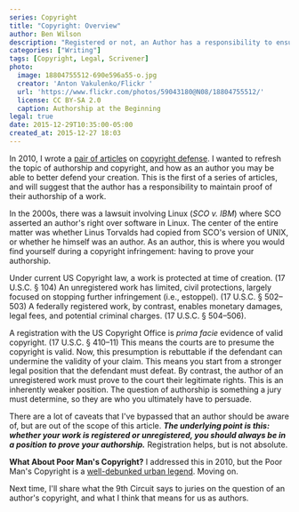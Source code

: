 ```yaml
---
series: Copyright
title: "Copyright: Overview"
author: Ben Wilson
description: "Registered or not, an Author has a responsibility to ensure they can prove their authorship of a work."
categories: ["Writing"]
tags: [Copyright, Legal, Scrivener]
photo:
  image: 18804755512-690e596a55-o.jpg
  creator: 'Anton Vakulenko/Flickr '
  url: 'https://www.flickr.com/photos/59043180@N08/18804755512/'
  license: CC BY-SA 2.0
  caption: Authorship at the Beginning
legal: true
date: 2015-12-29T10:35:00-05:00
created_at: 2015-12-27 18:03
---
```


In 2010, I wrote a [pair of articles](/posts/when-should-you-register-your-work/) on [copyright defense](/posts/how-i-protect-my-copyright/).
I wanted to refresh the topic of authorship and copyright, and how as an author you may be able to better defend your creation. This is the first of a series of articles, and will suggest that the author has a responsibility to maintain proof of their authorship of a work.

<!--more-->

In the 2000s, there was a lawsuit involving Linux (*SCO v. IBM*) where SCO asserted an author's right over software in Linux. The center of the entire matter was whether Linus Torvalds had copied from SCO's version of UNIX, or whether he himself was an author. As an author, this is where you would find yourself during a copyright infringement: having to prove your authorship.

Under current US Copyright law, a work is protected at time of creation. (17 U.S.C. § 104) An unregistered work has limited, civil protections, largely focused on stopping further infringement (i.e., estoppel). (17 U.S.C. § 502&ndash;503) A federally registered work, by contrast, enables monetary damages, legal fees, and potential criminal charges. (17 U.S.C. § 504&ndash;506).

A registration with the US Copyright Office is *prima facie* evidence of valid copyright. (17 U.S.C. § 410&ndash;11) This means the courts are to presume the copyright is valid. Now, this presumption is rebuttable if the defendant can undermine the validity of your claim. This means you start from a stronger legal position that the defendant must defeat. By contrast, the author of an unregistered work must prove to the court their legitimate rights. This is an inherently weaker position. The question of authorship is something a jury must determine, so they are who you ultimately have to persuade.

There are a lot of caveats that I've bypassed that an author should be aware of, but are out of the scope of this article. ***The underlying point is this: whether your work is registered or unregistered, you should always be in a position to prove your authorship.*** Registration helps, but is not absolute.

**What About Poor Man's Copyright?** I addressed this in 2010, but the Poor Man's Copyright is a [well-debunked urban legend](http://newyorkcopyrightattorney.com/poor-mans-copyright/). Moving on.

Next time, I'll share what the 9th Circuit says to juries on the question of an author's copyright, and what I think that means for us as authors.
